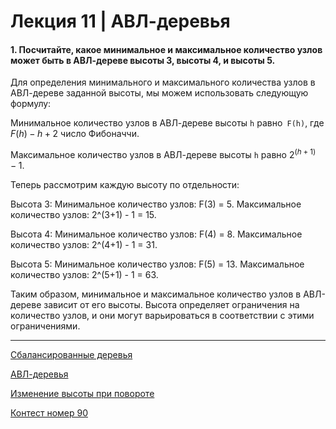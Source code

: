 # Лекция 11 | АВЛ-деревья

#### 1. Посчитайте, какое минимальное и максимальное количество узлов может быть в АВЛ-дереве высоты 3, высоты 4, и высоты 5.

Для определения минимального и максимального количества узлов в АВЛ-дереве заданной высоты, мы можем использовать следующую формулу:

Минимальное количество узлов в АВЛ-дереве высоты `h` равно` F(h)`, где $F(h) - h+2$ число Фибоначчи.

Максимальное количество узлов в АВЛ-дереве высоты `h` равно $2^(h+1) - 1$.

Теперь рассмотрим каждую высоту по отдельности:

Высота 3:
Минимальное количество узлов: F(3) = 5.
Максимальное количество узлов: 2^(3+1) - 1 = 15.

Высота 4:
Минимальное количество узлов: F(4) = 8.
Максимальное количество узлов: 2^(4+1) - 1 = 31.

Высота 5:
Минимальное количество узлов: F(5) = 13.
Максимальное количество узлов: 2^(5+1) - 1 = 63.

Таким образом, минимальное и максимальное количество узлов в АВЛ-дереве зависит от его высоты. Высота определяет ограничения на количество узлов, и они могут варьироваться в соответствии с этими ограничениями.



---

[Сбалансированные деревья](https://youtu.be/w0Y3tWPcbyg)

[АВЛ-деревья](https://youtu.be/gJSg6DizT2U)

[Изменение высоты при повороте](https://youtu.be/P8MvUmrGFQY)

[Контест номер 90](http://olymp.isu.ru/cgi-bin/new-client?contest_id=90&locale_id=1)
